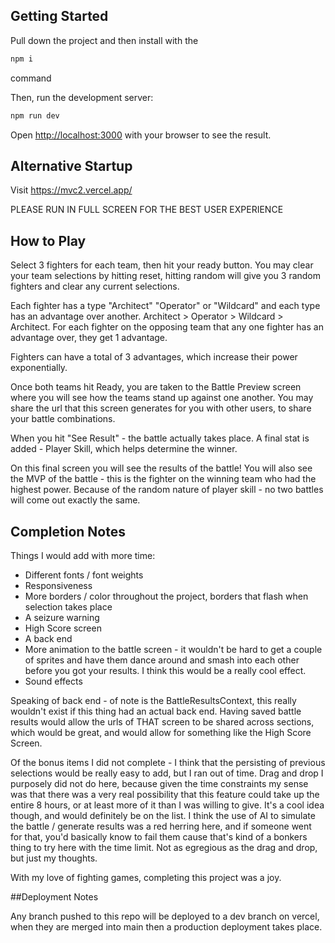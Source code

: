 ## Getting Started
Pull down the project and then install with the 
```bash
npm i
```
command

Then, run the development server:

```bash
npm run dev
```

Open [http://localhost:3000](http://localhost:3000) with your browser to see the result.

## Alternative Startup

Visit https://mvc2.vercel.app/

PLEASE RUN IN FULL SCREEN FOR THE BEST USER EXPERIENCE

## How to Play

Select 3 fighters for each team, then hit your ready button.  You may clear your team selections by hitting reset, hitting random will give you 3 random fighters and clear any current selections.

Each fighter has a type "Architect" "Operator" or "Wildcard" and each type has an advantage over another.  Architect > Operator > Wildcard > Architect.  For each fighter on the opposing team that any one fighter has an advantage over, they get 1 advantage.

Fighters can have a total of 3 advantages, which increase their power exponentially. 

Once both teams hit Ready, you are taken to the Battle Preview screen where you will see how the teams stand up against one another.  You may share the url that this screen generates for you with other users, to share your battle combinations.

When you hit "See Result" - the battle actually takes place.  A final stat is added - Player Skill, which helps determine the winner.

On this final screen you will see the results of the battle!  You will also see the MVP of the battle - this is the fighter on the winning team who had the highest power.  Because of the random nature of player skill - no two battles will come out exactly the same.


## Completion Notes

Things I would add with more time:
- Different fonts / font weights
- Responsiveness
- More borders / color throughout the project, borders that flash when selection takes place
- A seizure warning
- High Score screen
- A back end
- More animation to the battle screen - it wouldn't be hard to get a couple of sprites and have them dance around and smash into each other before you got your results.  I think this would be a really cool effect.
- Sound effects

Speaking of back end - of note is the BattleResultsContext, this really wouldn't exist if this thing had an actual back end.  Having saved battle results would allow the urls of THAT screen to be shared across sections, which would be great, and would allow for something like the High Score Screen.

Of the bonus items I did not complete - I think that the persisting of previous selections would be really easy to add, but I ran out of time.  Drag and drop I purposely did not do here, because given the time constraints my sense was that there was a very real possibility that this feature could take up the entire 8 hours, or at least more of it than I was willing to give.  It's a cool idea though, and would definitely be on the list. I think the use of AI to simulate the battle / generate results was a red herring here, and if someone went for that, you'd basically know to fail them cause that's kind of a bonkers thing to try here with the time limit.  Not as egregious as the drag and drop, but just my thoughts.

With my love of fighting games, completing this project was a joy.  

##Deployment Notes

Any branch pushed to this repo will be deployed to a dev branch on vercel, when they are merged into main then a production deployment takes place.  
